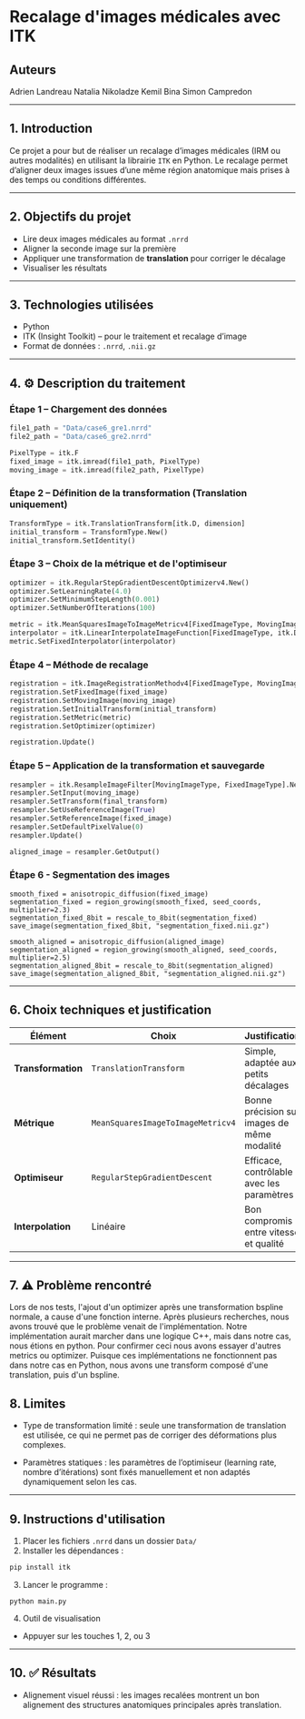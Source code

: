 # Recalage d'images médicales avec ITK

##  Auteurs
Adrien Landreau
Natalia Nikoladze
Kemil Bina
Simon Campredon

---

## 1. Introduction

Ce projet a pour but de réaliser un recalage d’images médicales (IRM ou autres modalités) en utilisant la librairie `ITK` en Python. Le recalage permet d’aligner deux images issues d’une même région anatomique mais prises à des temps ou conditions différentes.

---

## 2. Objectifs du projet

- Lire deux images médicales au format `.nrrd`
- Aligner la seconde image sur la première
- Appliquer une transformation de **translation** pour corriger le décalage
- Visualiser les résultats

---

## 3. Technologies utilisées

- Python
- ITK (Insight Toolkit) – pour le traitement et recalage d’image
- Format de données : `.nrrd`, `.nii.gz`

---

## 4. ⚙️ Description du traitement

### Étape 1 – Chargement des données
```python
file1_path = "Data/case6_gre1.nrrd"
file2_path = "Data/case6_gre2.nrrd"

PixelType = itk.F
fixed_image = itk.imread(file1_path, PixelType)
moving_image = itk.imread(file2_path, PixelType)
```


### Étape 2 – Définition de la transformation (Translation uniquement)
```python
TransformType = itk.TranslationTransform[itk.D, dimension]
initial_transform = TransformType.New()
initial_transform.SetIdentity()
```

### Étape 3 – Choix de la métrique et de l'optimiseur
```python
optimizer = itk.RegularStepGradientDescentOptimizerv4.New()
optimizer.SetLearningRate(4.0)
optimizer.SetMinimumStepLength(0.001)
optimizer.SetNumberOfIterations(100)

metric = itk.MeanSquaresImageToImageMetricv4[FixedImageType, MovingImageType].New()
interpolator = itk.LinearInterpolateImageFunction[FixedImageType, itk.D].New()
metric.SetFixedInterpolator(interpolator)
```

### Étape 4 – Méthode de recalage
```python
registration = itk.ImageRegistrationMethodv4[FixedImageType, MovingImageType].New()
registration.SetFixedImage(fixed_image)
registration.SetMovingImage(moving_image)
registration.SetInitialTransform(initial_transform)
registration.SetMetric(metric)
registration.SetOptimizer(optimizer)

registration.Update()
```

### Étape 5 – Application de la transformation et sauvegarde
```python
resampler = itk.ResampleImageFilter[MovingImageType, FixedImageType].New()
resampler.SetInput(moving_image)
resampler.SetTransform(final_transform)
resampler.SetUseReferenceImage(True)
resampler.SetReferenceImage(fixed_image)
resampler.SetDefaultPixelValue(0)
resampler.Update()

aligned_image = resampler.GetOutput()
```

### Étape 6 - Segmentation des images
```
smooth_fixed = anisotropic_diffusion(fixed_image)
segmentation_fixed = region_growing(smooth_fixed, seed_coords, multiplier=2.3)
segmentation_fixed_8bit = rescale_to_8bit(segmentation_fixed)
save_image(segmentation_fixed_8bit, "segmentation_fixed.nii.gz")

smooth_aligned = anisotropic_diffusion(aligned_image)
segmentation_aligned = region_growing(smooth_aligned, seed_coords, multiplier=2.5)
segmentation_aligned_8bit = rescale_to_8bit(segmentation_aligned)
save_image(segmentation_aligned_8bit, "segmentation_aligned.nii.gz")
```


---

## 6. Choix techniques et justification

| Élément         | Choix                           | Justification |
|----------------|----------------------------------|---------------|
| **Transformation** | `TranslationTransform`           | Simple, adaptée aux petits décalages |
| **Métrique**       | `MeanSquaresImageToImageMetricv4` | Bonne précision sur images de même modalité |
| **Optimiseur**     | `RegularStepGradientDescent`      | Efficace, contrôlable avec les paramètres |
| **Interpolation**  | Linéaire                        | Bon compromis entre vitesse et qualité |

---

## 7. ⚠️ Problème rencontré
Lors de nos tests, l'ajout d'un optimizer après une transformation bspline normale, a cause d'une fonction interne. Après plusieurs recherches, nous avons trouvé que le problème venait de l'implémentation. Notre implémentation aurait marcher dans une logique C++, mais dans notre cas, nous étions en python. Pour confirmer ceci nous avons essayer d'autres metrics ou optimizer. Puisque ces implémentations ne fonctionnent pas dans notre cas en Python, nous avons une transform composé d'une translation, puis d'un bspline.

## 8. Limites

- Type de transformation limité : seule une transformation de translation est utilisée, ce qui ne permet pas de corriger des déformations plus complexes.

- Paramètres statiques : les paramètres de l’optimiseur (learning rate, nombre d’itérations) sont fixés manuellement et non adaptés dynamiquement selon les cas.


---

## 9. Instructions d'utilisation

1. Placer les fichiers `.nrrd` dans un dossier `Data/`
2. Installer les dépendances :
```bash
pip install itk
```
3. Lancer le programme :
```
python main.py
```
4. Outil de visualisation
- Appuyer sur les touches 1, 2, ou 3

---

## 10. ✅ Résultats
- Alignement visuel réussi : les images recalées montrent un bon alignement des structures anatomiques principales après translation.